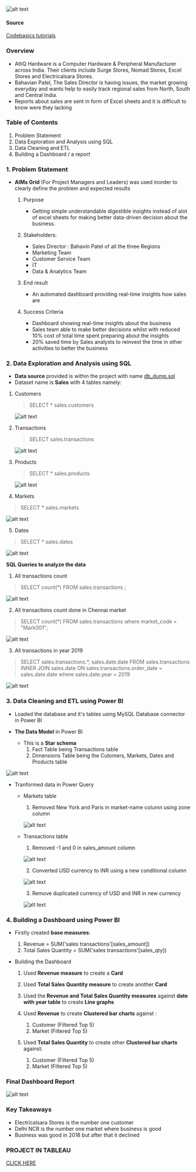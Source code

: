 ![alt text](https://github.com/M-Gwaza/Sales-insights-projects/blob/main/Screenshots/Sales.png)

#### Source

[Codebasics tutorials](https://www.youtube.com/watch?v=hhZ62IlTxYs&list=PLeo1K3hjS3utcb9nKtanhcn8jd2E0Hp9b) 

###  Overview

- AtliQ Hardware is a Computer Hardware & Peripheral Manufacturer across India. Their clients include Surge Stores, Nomad Stores, Excel Stores and Electricalsara Stores. 
- Bahavian Patel, The Sales Director is having issues, the market growing everyday and wants help to easily track regional sales from North, South and Central India.
- Reports about sales are sent in form of Excel sheets and it is difficult to know were they lacking 


### Table of Contents
1. Problem Statement
2. Data Exploration and Analysis using SQL
3. Data Cleaning and ETL
4. Building a Dashboard / a report

### 1. Problem Statement

- **AIMs Grid** (For Project Managers and Leaders) was used inorder to clearly define the problem and expected results

   1. Purpose
      - Getting simple understandable digestible insights instead of alot of excel sheets for making better data-driven decision about the business.

   2. Stakeholders:
      - Sales Director : Bahavin Patel of all the three Regions
      - Marketing Team
      - Customer Service Team
      - IT
      - Data & Analytics Team

   3. End result
      - An automated dashboard providing real-time insights how sales are

   4. Success Criteria
      - Dashboard showing real-time insights about the business
      - Sales team able to make better decisions whilst with reduced 10% cost of total time spent preparing about the insights
      - 20% saved time by Sales analysts to reinvest the time in other activities to better the business
### 2. Data Exploration and Analysis using SQL

- **Data source** provided is within the project with name [db_dump.sql]()
- Dataset name is **Sales** with 4 tables namely: 

1. Customers
  
   > SELECT * sales.customers
   
   ![alt text](https://github.com/M-Gwaza/Sales-insights-projects/blob/main/Screenshots/SQL-Queries/all%20customers-sql.png)
  
2. Transactions
   
   > SELECT sales.transactions
   
   ![alt text](https://github.com/M-Gwaza/Sales-insights-projects/blob/main/Screenshots/SQL-Queries/All%20transactions.png)
3. Products
  
   > SELECT * sales.products

   ![alt text](https://github.com/M-Gwaza/Sales-insights-projects/blob/main/Screenshots/SQL-Queries/all%20products.png)
 
 4. Markets
   
   > SELECT * sales.markets
   
   ![alt text](https://github.com/M-Gwaza/Sales-insights-projects/blob/main/Screenshots/SQL-Queries/all%20markets.png)
   
 5. Dates
  
   > SELECT * sales.dates

   ![alt text](https://github.com/M-Gwaza/Sales-insights-projects/blob/main/Screenshots/SQL-Queries/all%20dates.png)
   
 **SQL Queries to analyze the data**

1. All transactions count

> SELECT count(*) FROM sales.transactions  ;

![alt text](https://github.com/M-Gwaza/Sales-insights-projects/blob/main/Screenshots/SQL-Queries/All%20transactions%20(count).png)

2. All transactions count done in Chennai market

> SELECT count(*) FROM sales.transactions where market_code = "Mark001";

![alt text](https://github.com/M-Gwaza/Sales-insights-projects/blob/main/Screenshots/SQL-Queries/All%20transactions%20done%20in%20Chennai%20market%20(count).png)

3. All transactions in year 2019

> SELECT sales.transactions.*, sales.date.date FROM sales.transactions INNER JOIN sales.date ON sales.transactions.order_date = sales.date.date where sales.date.year = 2019

![alt text](https://github.com/M-Gwaza/Sales-insights-projects/blob/main/Screenshots/SQL-Queries/All%20transactions%20done%20in%20Chennai%20market%20(count).png)
 

### 3. Data Cleaning and ETL using Power BI

- Loaded the database and it's tables using MySQL Database connector in Power BI

- **The Data Model** in Power BI
    - This is a **Star schema**
      1. Fact Table being Transactions table
      2. Dimensions Table being the Cutomers, Markets, Dates and Products table
    
![alt text](https://github.com/M-Gwaza/Sales-insights-projects/blob/main/Screenshots/Power-BI/data%20model.png)

- Tranformed data in Power Query
    - Markets table
      1. Removed New York and Paris in market-name column using zone column
      
      ![alt text](https://github.com/M-Gwaza/Sales-insights-projects/blob/main/Screenshots/Power-BI/power-query/remove%20NY%20and%20Paris.png)
      
    - Transactions table
      1. Removed -1 and 0 in sales_amount column

      ![alt text](https://github.com/M-Gwaza/Sales-insights-projects/blob/main/Screenshots/Power-BI/power-query/remove%20-1%20%26%200.png)

      2. Converted USD currency to INR using a new conditional column
      
      ![alt text](https://github.com/M-Gwaza/Sales-insights-projects/blob/main/Screenshots/Power-BI/power-query/convert%20USD%20to%20INR.png)
      
      3. Remove duplicated currency of USD and INR in new currency

      ![alt text](https://github.com/M-Gwaza/Sales-insights-projects/blob/main/Screenshots/Power-BI/power-query/remove%20USD%20or%20INR.png)

### 4. Building a Dashboard using Power BI
-   Firstly created **base measures**:
     
     1. Revenue = SUM('sales transactions'[sales_amount])
     2. Total Sales Quantity = SUM('sales transactions'[sales_qty])

-   Building the Dashboard
      
      1. Used **Revenue measure** to create a **Card**
      2. Used **Total Sales Quantity measure** to create another **Card**
      3. Used the **Revenue and Total Sales Quantity measures** against **date with year table** to create **Line graphs**
      4. Used **Revenue** to create **Clustered bar charts** against :
         1. Customer (Filtered Top 5)
         2. Market   (Filtered Top 5)
      
      5. Used **Total Sales Quantity** to create other **Clustered bar charts** against:
         1. Customer (Filtered Top 5)
         2. Market   (Filtered Top 5) 


### Final Dashboard Report

![alt text](https://github.com/M-Gwaza/Sales-insights-projects/blob/main/Screenshots/Power-BI/Dashboard/dashboard%20report.png)


### Key Takeaways

-  Electricalsara Stores is the number one customer
-  Delhi NCR is the number one market where business is good
-  Business was good in 2018 but after that it declined

### PROJECT IN TABLEAU

[CLICK HERE](https://github.com/M-Gwaza/Sales-insights-projects/tree/main/Tableau)
